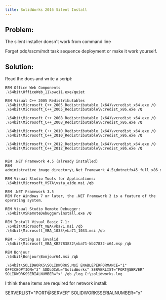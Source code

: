 ```yaml
---
title: SolidWorks 2016 Silent Install
---
```


## Problem:

The silent installer doesn't work from command line

Forget pdq/sscm/mdt task sequence deployment or make it work yourself.

## Solution:
Read the docs and write a script:

    REM Office Web Components 
    .\64bit\OfficeWeb_11\owc11.exe/quiet

    REM Visual C++ 2005 Redistributables
    .\64bit\Microsoft_C++_2005_Redistributable_(x64)\vcredist_x64.exe /Q
    .\64bit\Microsoft_C++_2005_Redistributable\vcredist_x86.exe /Q

    .\64bit\Microsoft_C++_2008_Redistributable_(x64)\vcredist_x64.exe /Q
    .\64bit\Microsoft_C++_2008_Redistributable\vcredist_x86.exe /Q

    .\64bit\Microsoft_C++_2010_Redistributable_(x64)\vcredist_x64.exe /Q
    .\64bit\Microsoft_C++_2010_Redistributable\vcredist_x86.exe /Q

    .\64bit\Microsoft_C++_2012_Redistributable_(x64)\vcredist_x64.exe /Q
    .\64bit\Microsoft_C++_2012_Redistributable\vcredist_x86.exe /Q


    REM .NET Framework 4.5 (already installed)
    REM administrative_image_directory\.Net_Framework_4.5\dotnetfx45_full_x86_x64.exe

    REM Visual Studio Tools for Applications: 
    .\64bit\Microsoft_VSTA\vsta_aide.msi /qb

    REM .NET Framework 3.5
    REM For Windows 7 or later, the .NET Framework 3 is a feature of the operating system.

    REM Visual Studio Remote Debugger:
    .\64bit\VSRemoteDebugger\install.exe /Q

    REM Install Visual Basic 7.1:
    .\64bit\Microsoft_VBA\vba71.msi /qb
    .\64bit\Microsoft_VBA_1033\vba71_1033.msi /qb

    REM - Posting as invalid
    .\64bit\Microsoft_VBA_KB2783832\vba71-kb27832-x64.msp /qb

    REM Bonjour
    .\64bit\Bonjour\Bonjour64.msi /qb

    .\64bit\SOLIDWORKS\SOLIDWORKS.Msi ENABLEPERFORMANCE="1" OFFICEOPTION="3" ADDLOCAL="SolidWorks" SERVERLIST="PORT@SERVER" SOLIDWORKSSERIALNUMBER="x" /qb /log C:\solidworks.log

I think these items are required for network install:

   SERVERLIST="PORT@SERVER" SOLIDWORKSSERIALNUMBER="x"
